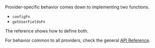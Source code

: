 Provider-specific behavior comes down to implementing two functions.

- `configFn`
- `getUserFieldsFn`

The reference shows how to define both.

For behavior common to all providers, check the general [API Reference](../../auth/overview.md#api-reference).

<!-- This snippet is used in google.md and github.md -->
